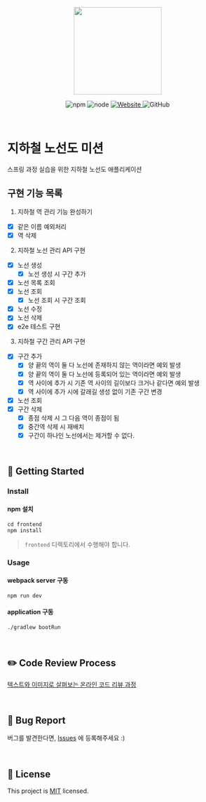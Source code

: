 <p align="center">
    <img width="200px;" src="https://raw.githubusercontent.com/woowacourse/atdd-subway-admin-frontend/master/images/main_logo.png"/>
</p>
<p align="center">
  <img alt="npm" src="https://img.shields.io/badge/npm-%3E%3D%205.5.0-blue">
  <img alt="node" src="https://img.shields.io/badge/node-%3E%3D%209.3.0-blue">
  <a href="https://techcourse.woowahan.com/c/Dr6fhku7" alt="woowacuorse subway">
    <img alt="Website" src="https://img.shields.io/website?url=https%3A%2F%2Fedu.nextstep.camp%2Fc%2FR89PYi5H">
  </a>
  <img alt="GitHub" src="https://img.shields.io/github/license/woowacourse/atdd-subway-map">
</p>

<br>

# 지하철 노선도 미션

스프링 과정 실습을 위한 지하철 노선도 애플리케이션

## 구현 기능 목록

1. 지하철 역 관리 기능 완성하기

- [x] 같은 이름 예외처리
- [x] 역 삭제

2. 지하철 노선 관리 API 구현

- [x] 노선 생성
    - [x] 노선 생성 시 구간 추가
- [x] 노선 목록 조회
- [x] 노선 조회
    - [x] 노선 조회 시 구간 조회
- [x] 노선 수정
- [x] 노선 삭제
- [x] e2e 테스트 구현

3. 지하철 구간 관리 API 구현
- [x] 구간 추가
    - [x] 양 끝의 역이 둘 다 노선에 존재하지 않는 역이라면 예외 발생
    - [x] 양 끝의 역이 둘 다 노선에 등록되어 있는 역이라면 예외 발생
    - [x] 역 사이에 추가 시 기존 역 사이의 길이보다 크거나 같다면 예외 발생
    - [x] 역 사이에 추가 시에 갈래길 생성 없이 기존 구간 변경

- [x] 노선 조회
- [x] 구간 삭제
    - [x] 종점 삭제 시 그 다음 역이 종점이 됨
    - [x] 중간역 삭제 시 재배치
    - [x] 구간이 하나인 노선에서는 제거할 수 없다.

<br>

## 🚀 Getting Started

### Install

#### npm 설치

```
cd frontend
npm install
```

> `frontend` 디렉토리에서 수행해야 합니다.

### Usage

#### webpack server 구동

```
npm run dev
```

#### application 구동

```
./gradlew bootRun
```

<br>

## ✏️ Code Review Process

[텍스트와 이미지로 살펴보는 온라인 코드 리뷰 과정](https://github.com/next-step/nextstep-docs/tree/master/codereview)

<br>

## 🐞 Bug Report

버그를 발견한다면, [Issues](https://github.com/woowacourse/atdd-subway-map/issues) 에 등록해주세요 :)

<br>

## 📝 License

This project is [MIT](https://github.com/woowacourse/atdd-subway-map/blob/master/LICENSE) licensed.
